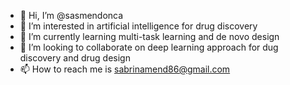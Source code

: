 - 👋 Hi, I’m @sasmendonca
- 👀 I’m interested in artificial intelligence for drug discovery
- 🌱 I’m currently learning multi-task learning and de novo design
- 💞️ I’m looking to collaborate on deep learning approach for dug discovery and drug design
- 📫 How to reach me is sabrinamend86@gmail.com

<!---
sasmendonca/sasmendonca is a ✨ special ✨ repository because its `README.md` (this file) appears on your GitHub profile.
You can click the Preview link to take a look at your changes.
--->
